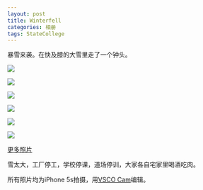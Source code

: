 ```yaml
---
layout: post
title: Winterfell
categories: 相册
tags: StateCollege
---
```

暴雪来袭。在快及膝的大雪里走了一个钟头。

![](http://farm4.staticflickr.com/3799/12512423114_ac7028f7e4_c.jpg)

![](http://farm8.staticflickr.com/7309/12512072013_5218c1c5b4_c.jpg)

![](http://farm8.staticflickr.com/7388/12511945795_97dbdc931b_c.jpg)

![](http://farm4.staticflickr.com/3831/12512068293_fbc585beb9_c.jpg)

![](http://farm4.staticflickr.com/3747/12511938995_a436a58c9c_c.jpg)

![](http://farm4.staticflickr.com/3690/12511937745_862569a2ab_c.jpg)

[更多照片](http://flic.kr/s/aHsjSsA3Pf)

雪太大，工厂停工，学校停课，道场停训，大家各自宅家里喝酒吃肉。

所有照片均为iPhone 5s拍摄，用[VSCO Cam](http://vsco.co/vscoca)编辑。
